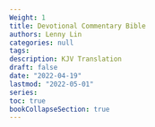 ```yaml
---
Weight: 1
title: Devotional Commentary Bible 
authors: Lenny Lin
categories: null
tags: 
description: KJV Translation
draft: false
date: "2022-04-19"
lastmod: "2022-05-01"
series:
toc: true
bookCollapseSection: true
---
```






